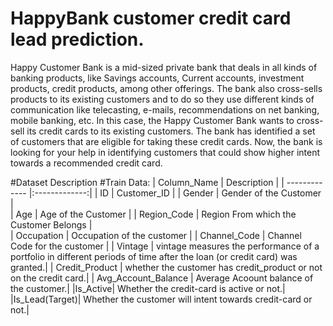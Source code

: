 # HappyBank customer credit card lead prediction.
Happy Customer Bank is a mid-sized private bank that deals in all kinds of banking products, like Savings accounts, Current accounts, investment products, credit products, among other offerings. The bank also cross-sells products to its existing customers and to do so they use different kinds of communication like telecasting, e-mails, recommendations on net banking, mobile banking, etc. In this case, the Happy Customer Bank wants to cross-sell its credit cards to its existing customers. The bank has identified a set of customers that are eligible for taking these credit cards. Now, the bank is looking for your help in identifying customers that could show higher intent towards a recommended credit card.

#Dataset Description
#Train Data:
| Column_Name   | Description | 
| ------------- |:-------------:| 
| ID            | Customer_ID | 
| Gender        | Gender of the Customer      |  
| Age           | Age of the Customer    | 
| Region_Code   | Region From which the Customer Belongs     |  
| Occupation    | Occupation of the customer    | 
|  Channel_Code | Channel Code for the customer                               |
|   Vintage            | vintage  measures the performance of a portfolio in different periods of time after the loan (or credit card) was granted.|
| Credit_Product       | whether the customer has credit_product or not on the credit card.|
| Avg_Account_Balance  |  Average Acoount balance of the customer.|
|Is_Active| Whether the credit-card is active or not.|
|Is_Lead(Target)| Whether the customer will intent towards credit-card or not.|

